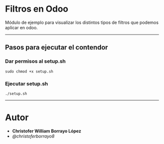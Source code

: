# Filtros en Odoo 

Módulo de ejemplo para visualizar los distintos tipos de filtros que podemos aplicar en odoo.

---
## Pasos para ejecutar el contendor
### Dar permisos al setup.sh 
```sudo chmod +x setup.sh```
### Ejecutar setup.sh 
```./setup.sh```

---
# Autor
- **Christofer William Borrayo López**
- *@christoferborrayo8*